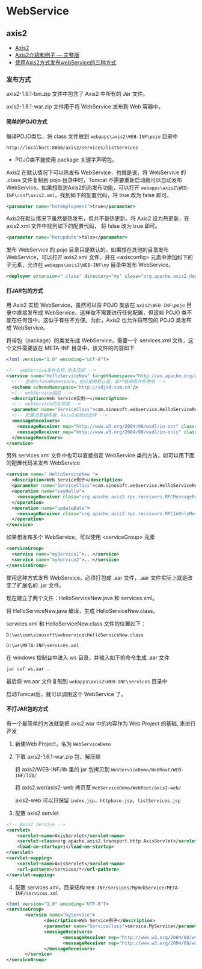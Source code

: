 # WebService

## axis2

- [Axis2](https://axis.apache.org/axis2/java/core/download.html)
- [Axis2介紹和例子 — 完整版](https://codertw.com/%E7%A8%8B%E5%BC%8F%E8%AA%9E%E8%A8%80/454668/)
- [使用Axis2方式发布webService的三种方式](https://blog.csdn.net/zhangmeng_07/article/details/54663605)

### 发布方式

axis2-1.6.1-bin.zip 文件中包含了 Axis2 中所有的 Jar 文件。

axis2-1.6.1-war.zip 文件用于将 WebService 发布到 Web 容器中。

#### 简单的POJO方式

编译POJO类后，将 class 文件放到 `webapps\axis2\WEB-INF\pojo` 目录中

```http
http://localhost:8080/axis2/services/listServices
```

- POJO类不能使用 package 关键字声明包。

Axis2 在默认情况下可以热发布 WebService，也就是说，将 WebService 的 .class 文件复制到 pojo 目录中时，Tomcat 不需要重新启动就可以自动发布 WebService。如果想取消Axis2的热发布功能，可以打开 `webapps\axis2\WEB-INF\conf\axis2.xml`，找到如下的配置代码，将 true 改为 false 即可。

```xml
<parameter name="hotdeployment">true</parameter>
```

Axis2在默认情况下虽然是热发布，但并不是热更新。将 Axis2 设为热更新，在 axis2.xml 文件中找到如下的配置代码， 将 false 改为 true 即可。

```xml
<parameter name="hotupdate">false</parameter>
```

发布 WebService 的 pojo 目录只是默认的，如果想在其他的目录发布 WebService，可以打开 axis2.xml 文件，并在 \<axisconfig> 元素中添加如下的子元素，允许在 `webapps\axis2\WEB-INF\my` 目录中发布 WebService。

```xml
<deployer extension=".class" directory="my" class="org.apache.axis2.deployment.POJODeployer"/>
```

#### 打JAR包的方式

用 Axis2 实现 WebService，虽然可以将 POJO 类放在 `axis2\WEB-INF\pojo` 目录中直接发布成 WebService，这样做不需要进行任何配置，但这些 POJO 类不能在任何包中。这似乎有些不方便。为此，Axis2 也允许将带包的 POJO 类发布成 WebService。

将带包（package）的类发布成 WebService，需要一个 services.xml 文件，这个文件需要放在 META-INF 目录中，该文件的内容如下

```xml
<?xml version="1.0" encoding="utf-8"?>

<!-- webService发布名称,命名空间 -->
<service name="HelloServiceNew" targetNamespace="http://ws.apache.org/ax2"> 
  <!-- 更改schemaNamespace，也可使用默认值，客户端调用时会使用 -->  
  <schema schemaNamespace="http://sdjxd.com.cn"/>  
  <!-- webService描述 -->  
  <description>Web Service实例一</description>  
  <!-- webService的实现类 -->  
  <parameter name="ServiceClass">com.sinosoft.webservice.HelloServiceNew</parameter>
  <!-- 配置消息接收器，Axis2会自动选择 -->  
  <messageReceivers>
    <messageReceiver mep="http://www.w3.org/2004/08/wsdl/in-out" class="org.apache.axis2.rpc.receivers.RPCMessageReceiver"/>
    <messageReceiver mep="http://www.w3.org/2004/08/wsdl/in-only" class="org.apache.axis2.rpc.receivers.RPCInOnlyMessageReceiver"/>
  </messageReceivers>
</service>
```

另外 services.xml 文件中也可以直接指定 WebService 类的方法，如可以用下面的配置代码来发布 WebService

```xml
<service name=" HelloServiceNew "> 
  <description>Web Service例子</description>  
  <parameter name="ServiceClass">com.sinosoft.webservice.HelloServiceNew</parameter>  
  <operation name="sayHello"> 
    <messageReceiver class="org.apache.axis2.rpc.receivers.RPCMessageReceiver"/> 
  </operation>  
  <operation name="updateData"> 
    <messageReceiver class="org.apache.axis2.rpc.receivers.RPCInOnlyMessageReceiver"/> 
  </operation> 
</service>
```

如果想发布多个 WebService，可以使用 \<serviceGroup> 元素

```xml
<serviceGroup> 
  <service name="myService1">...</service>  
  <service name="myService2">...</service> 
</serviceGroup>
```

使用这种方式发布 WebService，必须打包成 .aar 文件，.aar 文件实际上就是改变了扩展名的 .jar 文件。

现在建立了两个文件：HelloServiceNew.java 和 services.xml。

将 HelloServiceNew.java 编译，生成 HelloServiceNew.class。

services.xml 和 HelloServiceNew.class 文件的位置如下：

`D:\ws\com\sinosoft\webservice\HelloServiceNew.class`

`D:\ws\META-INF\services.xml`

在 windows 控制台中进入 ws 目录，并输入如下的命令生成 .aar 文件

```bash
jar cvf ws.aar .
```

最后将 ws.aar 文件复制到 `webapps\axis2\WEB-INF\services` 目录中

启动Tomcat后，就可以调用这个 WebService 了。

#### 不打JAR包的方式

有一个最简单的方法就是把 axis2.war 中的内容作为 Web Project 的基础, 来进行开发

1. 新建Web Project，名为 `WebServiceDemo`

2. 下载 axis2-1.6.1-war.zip 包，解压缩

   将 axis2/WEB-INF/lib 里的 jar 包拷贝到 `WebServiceDemo/WebRoot/WEB-INF/lib/`

   将 axis2.war/axis2-web 拷贝至 `WebServiceDemo/WebRoot/axis2-web/`

   axis2-web 可以只保留 `index.jsp`，`httpbase.jsp`，`listServices.jsp`

3. 配置 axis2 servlet

```xml
<!-- Axis2 Service -->
<servlet>
    <servlet-name>AxisServlet</servlet-name>
    <servlet-class>org.apache.axis2.transport.http.AxisServlet</servlet-class>
    <load-on-startup>1</load-on-startup>
</servlet>
<servlet-mapping>
    <servlet-name>AxisServlet</servlet-name>
    <url-pattern>/services/*</url-pattern>
</servlet-mapping>
```

4. 配置 services.xml，目录结构 `WEB-INF/services/MyWebService/META-INF/services.xml`

```xml
<?xml version="1.0" encoding="UTF-8"?>
<serviceGroup>
       <service name="myService">
              <description>Web Service例子</description>
              <parameter name="ServiceClass">service.MyService</parameter>
              <messageReceivers>
                     <messageReceiver mep="http://www.w3.org/2004/08/wsdl/in-out" class="org.apache.axis2.rpc.receivers.RPCMessageReceiver" />
                     <messageReceiver mep="http://www.w3.org/2004/08/wsdl/in-only" class="org.apache.axis2.rpc.receivers.RPCInOnlyMessageReceiver" />
              </messageReceivers>
       </service>
</serviceGroup>
```

